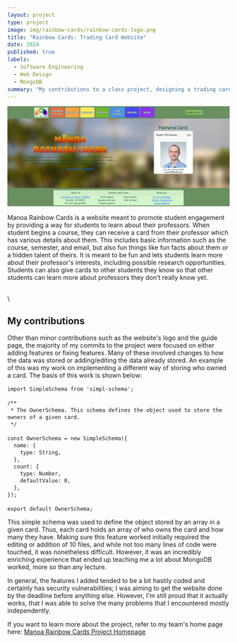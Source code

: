 ```yaml
---
layout: project
type: project
image: img/rainbow-cards/rainbow-cards-logo.png
title: "Rainbow Cards: Trading Card Website"
date: 2024
published: true
labels:
  - Software Engineering
  - Web Design
  - MongoDB
summary: "My contributions to a class project, designing a trading card website."
---
```


<img width="600px" class="rounded float-start pe-4" src="../img/rainbow-cards/rainbow-cards-landing.png">

Manoa Rainbow Cards is a website meant to promote student engagement by providing a way for students to learn about their professors. When student begins a course, they can receive a card from their professor which has various details about them. This includes basic information such as the course, semester, and email, but also fun things like fun facts about them or a hidden talent of theirs. It is meant to be fun and lets students learn more about their professor's interests, including possible research opportunities. Students can also give cards to other students they know so that other students can learn more about professors they don't really know yet.

\
\
## My contributions

Other than minor contributions such as the website's logo and the guide page, the majority of my commits to the project were focused on either adding features or fixing features. Many of these involved changes to how the data was stored or adding/editing the data already stored. An example of this was my work on implementing a different way of storing who owned a card. The basis of this work is shown below:

```
import SimpleSchema from 'simpl-schema';

/**
 * The OwnerSchema. This schema defines the object used to store the owners of a given card.
 */

const OwnerSchema = new SimpleSchema({
  name: {
    type: String,
  },
  count: {
    type: Number,
    defaultValue: 0,
  },
});

export default OwnerSchema;
```

This simple schema was used to define the object stored by an array in a given card. Thus, each card holds an array of who owns the card and how many they have. Making sure this feature worked initially required the editing or addition of 10 files, and while not too many lines of code were touched, it was nonetheless difficult. However, it was an incredibly enriching experience that ended up teaching me a lot about MongoDB worked, more so than any lecture.

In general, the features I added tended to be a bit hastily coded and certainly has security vulnerabilities; I was aiming to get the website done by the deadline before anything else. However, I'm still proud that it actually works, that I was able to solve the many problems that I encountered mostly independently. 

If you want to learn more about the project, refer to my team's home page here: [Manoa Rainbow Cards Project Homepage](https://rainbow-cards.github.io/)
